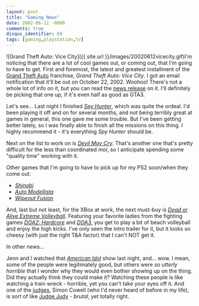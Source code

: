 ```yaml
---
layout: post
title: "Gaming News"
date: 2002-06-12 -0800
comments: true
disqus_identifier: 69
tags: [gaming,playstation,tv]
---
```

![Grand Theft Auto: Vice
City]({{ site.url }}/images/20020612vicecity.gif)I'm
noticing that there are a lot of cool games out, or coming out, that I'm
going to have to get. First and foremost, the latest and greatest
installment of the [Grand Theft
Auto](http://www.rockstargames.com/grandtheftauto3/) franchise, *Grand
Theft Auto: Vice City*. I got an email notification that it'll be out on
October 22, 2002. Woohoo! There's not a whole lot of info on it, but you
can read the [news release](http://www.rockstargames.com/news/) on it.
I'll definitely be picking that one up, if it's even half as good as
GTA3.

 Let's see... Last night I finished *[Spy
Hunter](http://www.amazon.com/exec/obidos/ASIN/B00005NCA7/mhsvortex)*,
which was quite the ordeal. I'd been playing it off and on for several
months, and not being terribly great at games in general, this one gave
me some trouble. But I've been getting better lately, so I was finally
able to finish all the missions on this thing. I highly recommend it -
it's everything *Spy Hunter* should be.

 Next on the list to work on is *[Devil May
Cry](http://www.amazon.com/exec/obidos/ASIN/B00005NCCR/mhsvortex)*.
That's another one that's pretty difficult for the less than coordinated
*moi*, so I anticipate spending some "quality time" working with it.

 Other games that I'm going to have to pick up for my PS2 soon/when they
come out:
-   *[Shinobi](http://www.gamespy.com/games/4303.shtml)*
-   *[Auto Modellista](http://www.gamespy.com/games/4578.shtml)*
-   *[Wipeout
    Fusion](http://www.amazon.com/exec/obidos/ASIN/B000066EXR/mhsvortex)*



 And, last but not least, for the XBox at work, the next must-buy is
*[Dead or Alive Extreme
Volleyball](http://www.gamespy.com/games/4735.shtml)*. Featuring your
favorite ladies from the fighting games *[DOA2:
Hardcore](http://www.amazon.com/exec/obidos/ASIN/B00004YRVW/mhsvortex)*
and
*[DOA3](http://www.amazon.com/exec/obidos/ASIN/B00005O0I3/mhsvortex)*,
you get to play a bit of beach volleyball and enjoy the high kicks. I've
only seen the intro trailer for it, but it looks so cheesy (with just
the right T&A factor) that I can't NOT get it.

 In other news...

 Jenn and I watched that *[American Idol](http://idolonfox.msn.com/)*
show last night, and... wow. I mean, some of the people were
legitimately good, but others were *so utterly horrible* that I wonder
why they would even bother showing up on the thing. Did they actually
think they could make it? Watching these people is like watching a train
wreck - horrible, yet you can't take your eyes off it. And one of the
[judges](http://idolonfox.msn.com/judges/), Simon Cowell (who I'd never
heard of before in my life), is sort of like [Judge
Judy](http://www.judgejudy.com/) - *brutal*, yet totally right.
